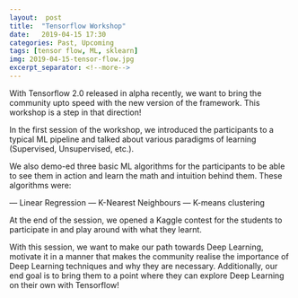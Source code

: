 ```yaml
---
layout:  post
title:  "Tensorflow Workshop"
date:	2019-04-15 17:30
categories: Past, Upcoming
tags: [tensor flow, ML, sklearn]
img: 2019-04-15-tensor-flow.jpg
excerpt_separator: <!--more-->
---
```


With Tensorflow 2.0 released in alpha recently, we want to bring the community upto speed with the new version of the framework. This workshop is a step in that direction!

In the first session of the workshop, we introduced the participants to a typical ML pipeline and talked about various paradigms of learning (Supervised, Unsupervised, etc.).

<!--more-->


We also demo-ed three basic ML algorithms for the participants to be able to see them in action and learn the math and intuition behind them. These algorithms were:

— Linear Regression
— K-Nearest Neighbours
— K-means clustering

At the end of the session, we opened a Kaggle contest for the students to participate in and play around with what they learnt.

With this session, we want to make our path towards Deep Learning, motivate it in a manner that makes the community realise the importance of Deep Learning techniques and why they are necessary. Additionally, our end goal is to bring them to a point where they can explore Deep Learning on their own with Tensorflow!